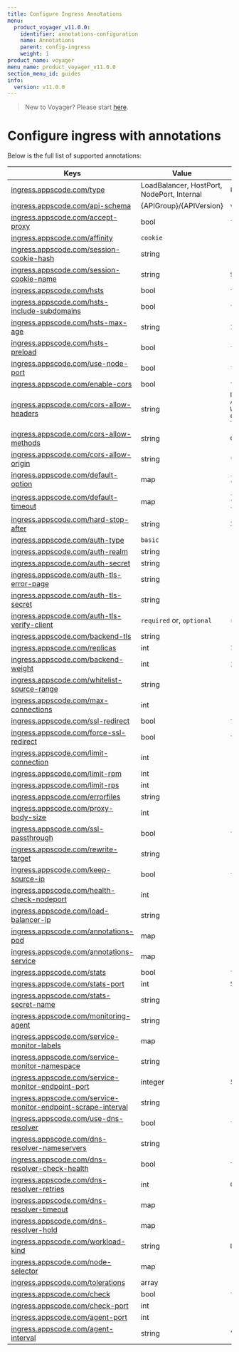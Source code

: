 ```yaml
---
title: Configure Ingress Annotations
menu:
  product_voyager_v11.0.0:
    identifier: annotations-configuration
    name: Annotations
    parent: config-ingress
    weight: 1
product_name: voyager
menu_name: product_voyager_v11.0.0
section_menu_id: guides
info:
  version: v11.0.0
---
```


> New to Voyager? Please start [here](/products/voyager/v11.0.0/concepts/overview).

# Configure ingress with annotations

Below is the full list of supported annotations:

|  Keys  |   Value   |  Default |
|--------|-----------|----------|
| [ingress.appscode.com/type](/products/voyager/v11.0.0/concepts/README) | LoadBalancer, HostPort, NodePort, Internal | `LoadBalancer` |
| [ingress.appscode.com/api-schema](/products/voyager/v11.0.0/concepts/overview) | {APIGroup}/{APIVersion} | `voyager.appscode.com/v1beta1` |
| [ingress.appscode.com/accept-proxy](/products/voyager/v11.0.0/guides/ingress/configuration/accept-proxy) | bool | `false` |
| [ingress.appscode.com/affinity](/products/voyager/v11.0.0/guides/ingress/http/sticky-session) | `cookie` | |
| [ingress.appscode.com/session-cookie-hash](/products/voyager/v11.0.0/guides/ingress/http/sticky-session) | string | |
| [ingress.appscode.com/session-cookie-name](/products/voyager/v11.0.0/guides/ingress/http/sticky-session) | string | `SERVERID` |
| [ingress.appscode.com/hsts](/products/voyager/v11.0.0/guides/ingress/http/hsts) | bool | `true` |
| [ingress.appscode.com/hsts-include-subdomains](/products/voyager/v11.0.0/guides/ingress/http/hsts) | bool | `false` |
| [ingress.appscode.com/hsts-max-age](/products/voyager/v11.0.0/guides/ingress/http/hsts) | string | `15768000` |
| [ingress.appscode.com/hsts-preload](/products/voyager/v11.0.0/guides/ingress/http/hsts) | bool | `false` |
| [ingress.appscode.com/use-node-port](/products/voyager/v11.0.0/concepts/ingress-types/nodeport) | bool | `false` |
| [ingress.appscode.com/enable-cors](/products/voyager/v11.0.0/guides/ingress/http/cors) | bool | `false` |
| [ingress.appscode.com/cors-allow-headers](/products/voyager/v11.0.0/guides/ingress/http/cors) | string | `DNT,X-CustomHeader,Keep-Alive,User-Agent,X-Requested-With,If-Modified-Since,Cache-Control,Content-Type,Authorization` |
| [ingress.appscode.com/cors-allow-methods](/products/voyager/v11.0.0/guides/ingress/http/cors) | string | `GET,PUT,POST,DELETE,PATCH,OPTIONS` |
| [ingress.appscode.com/cors-allow-origin](/products/voyager/v11.0.0/guides/ingress/http/cors) | string | `*` |
| [ingress.appscode.com/default-option](/products/voyager/v11.0.0/guides/ingress/configuration/default-options) | map | `{"http-server-close": "true", "dontlognull": "true"}` |
| [ingress.appscode.com/default-timeout](/products/voyager/v11.0.0/guides/ingress/configuration/default-timeouts) | map | `{"connect": "5s", "server": "50s", "client": "50s", "client-fin": "50s", "tunnel": "50s"}` |
| [ingress.appscode.com/hard-stop-after](/products/voyager/v11.0.0/guides/ingress/configuration/hard-stop-after) | string | `30s` |
| [ingress.appscode.com/auth-type](/products/voyager/v11.0.0/guides/ingress/security/basic-auth) | `basic` | |
| [ingress.appscode.com/auth-realm](/products/voyager/v11.0.0/guides/ingress/security/basic-auth) | string | |
| [ingress.appscode.com/auth-secret](/products/voyager/v11.0.0/guides/ingress/security/basic-auth) | string | |
| [ingress.appscode.com/auth-tls-error-page](/products/voyager/v11.0.0/guides/ingress/security/tls-auth) | string | |
| [ingress.appscode.com/auth-tls-secret](/products/voyager/v11.0.0/guides/ingress/security/tls-auth) | string | |
| [ingress.appscode.com/auth-tls-verify-client](/products/voyager/v11.0.0/guides/ingress/security/tls-auth) | `required` or, `optional` | `required` |
| [ingress.appscode.com/backend-tls](/products/voyager/v11.0.0/guides/ingress/tls/backend-tls) | string | |
| [ingress.appscode.com/replicas](/products/voyager/v11.0.0/guides/ingress/scaling) | int | `1` |
| [ingress.appscode.com/backend-weight](/products/voyager/v11.0.0/guides/ingress/http/blue-green-deployment) | int | 1 |
| [ingress.appscode.com/whitelist-source-range](/products/voyager/v11.0.0/guides/ingress/configuration/whitelist) | string | |
| [ingress.appscode.com/max-connections](/products/voyager/v11.0.0/guides/ingress/configuration/max-connections) | int | |
| [ingress.appscode.com/ssl-redirect](/products/voyager/v11.0.0/guides/ingress/configuration/ssl-redirect) | bool | `true` |
| [ingress.appscode.com/force-ssl-redirect](/products/voyager/v11.0.0/guides/ingress/configuration/ssl-redirect) | bool | `false` |
| [ingress.appscode.com/limit-connection](/products/voyager/v11.0.0/guides/ingress/configuration/rate-limit) | int | |
| [ingress.appscode.com/limit-rpm](/products/voyager/v11.0.0/guides/ingress/configuration/rate-limit) | int | |
| [ingress.appscode.com/limit-rps](/products/voyager/v11.0.0/guides/ingress/configuration/rate-limit) | int | |
| [ingress.appscode.com/errorfiles](/products/voyager/v11.0.0/guides/ingress/configuration/error-files) | string | |
| [ingress.appscode.com/proxy-body-size](/products/voyager/v11.0.0/guides/ingress/configuration/body-size) | int | |
| [ingress.appscode.com/ssl-passthrough](/products/voyager/v11.0.0/guides/ingress/configuration/ssl-passthrough) | bool | `false` |
| [ingress.appscode.com/rewrite-target](/products/voyager/v11.0.0/guides/ingress/configuration/rewrite-target) | string | |
| [ingress.appscode.com/keep-source-ip](/products/voyager/v11.0.0/guides/ingress/configuration/keep-source-ip) | bool | `false` |
| [ingress.appscode.com/health-check-nodeport](/products/voyager/v11.0.0/guides/ingress/configuration/keep-source-ip) | int | |
| [ingress.appscode.com/load-balancer-ip](/products/voyager/v11.0.0/guides/ingress/configuration/loadbalancer-ip) | string | |
| [ingress.appscode.com/annotations-pod](/products/voyager/v11.0.0/guides/ingress/configuration/pod-annotations) | map | |
| [ingress.appscode.com/annotations-service](/products/voyager/v11.0.0/guides/ingress/configuration/service-annotations) | map | |
| [ingress.appscode.com/stats](/products/voyager/v11.0.0/guides/ingress/monitoring/haproxy-stats) | bool | `false` |
| [ingress.appscode.com/stats-port](/products/voyager/v11.0.0/guides/ingress/monitoring/haproxy-stats) | int | `56789` |
| [ingress.appscode.com/stats-secret-name](/products/voyager/v11.0.0/guides/ingress/monitoring/haproxy-stats) | string | |
| [ingress.appscode.com/monitoring-agent](/products/voyager/v11.0.0/guides/ingress/monitoring/using-coreos-prometheus-operator) | string  |         |
| [ingress.appscode.com/service-monitor-labels](/products/voyager/v11.0.0/guides/ingress/monitoring/using-coreos-prometheus-operator) | map     |         |
| [ingress.appscode.com/service-monitor-namespace](/products/voyager/v11.0.0/guides/ingress/monitoring/using-coreos-prometheus-operator) | string  |         |
| [ingress.appscode.com/service-monitor-endpoint-port](/products/voyager/v11.0.0/guides/ingress/monitoring/using-coreos-prometheus-operator) | integer | 56790   |
| [ingress.appscode.com/service-monitor-endpoint-scrape-interval](/products/voyager/v11.0.0/guides/ingress/monitoring/using-coreos-prometheus-operator) | string  |         |
| [ingress.appscode.com/use-dns-resolver](/products/voyager/v11.0.0/guides/ingress/http/external-svc#using-external-domain) | bool | `false` |
| [ingress.appscode.com/dns-resolver-nameservers](/products/voyager/v11.0.0/guides/ingress/http/external-svc#using-external-domain) | string | |
| [ingress.appscode.com/dns-resolver-check-health](/products/voyager/v11.0.0/guides/ingress/http/external-svc#using-external-domain) | bool | `true` |
| [ingress.appscode.com/dns-resolver-retries](/products/voyager/v11.0.0/guides/ingress/http/external-svc#using-external-domain) | int | `0` |
| [ingress.appscode.com/dns-resolver-timeout](/products/voyager/v11.0.0/guides/ingress/http/external-svc#using-external-domain) | map | |
| [ingress.appscode.com/dns-resolver-hold](/products/voyager/v11.0.0/guides/ingress/http/external-svc#using-external-domain) | map | |
| [ingress.appscode.com/workload-kind](/products/voyager/v11.0.0/guides/ingress/pod-placement#choosing-workload-kind) | string | `Deployment` |
| [ingress.appscode.com/node-selector](/products/voyager/v11.0.0/guides/ingress/pod-placement#using-node-selector) | map | |
| [ingress.appscode.com/tolerations](/products/voyager/v11.0.0/guides/ingress/pod-placement#using-taints-and-toleration) | array | |
| [ingress.appscode.com/check](/products/voyager/v11.0.0/guides/ingress/configuration/health-check) | bool | `false` |
| [ingress.appscode.com/check-port](/products/voyager/v11.0.0/guides/ingress/configuration/health-check) | int | |
| [ingress.appscode.com/agent-port](/products/voyager/v11.0.0/guides/ingress/configuration/agent-check) | int | |
| [ingress.appscode.com/agent-interval](/products/voyager/v11.0.0/guides/ingress/configuration/agent-check) | string | "2000ms" |
